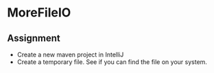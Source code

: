 # MoreFileIO

## Assignment

- Create a new maven project in IntelliJ
- Create a temporary file. See if you can find the file on your system.